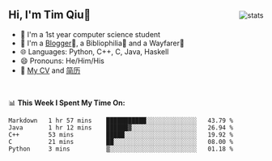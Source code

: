 <p>
<img src="https://github-readme-stats.vercel.app/api?username=qyxtim&show_icons=true" alt="stats" align="right" style="padding-top:20px"/>
</p>

## Hi, I'm Tim Qiu👋

- 🔭 I'm a 1st year computer science student
- 🌱 I'm a [Blogger](https://blog.blinkstar.cn)📝, a Bibliophilia📕 and a Wayfarer🚶
- 🌐 Languages: Python, C++, C, Java, Haskell
- 😄 Pronouns: He/Him/His
- 📄 [My CV](./cv.pdf) and [简历](./cv-ch.pdf)

<br>

📊 **This Week I Spent My Time On:**
<!--START_SECTION:waka-->
```text
Markdown   1 hr 57 mins    ███████████░░░░░░░░░░░░░░   43.79 % 
Java       1 hr 12 mins    ██████▓░░░░░░░░░░░░░░░░░░   26.94 % 
C++        53 mins         █████░░░░░░░░░░░░░░░░░░░░   19.92 % 
C          21 mins         ██░░░░░░░░░░░░░░░░░░░░░░░   08.00 % 
Python     3 mins          ▒░░░░░░░░░░░░░░░░░░░░░░░░   01.18 % 
```
<!--END_SECTION:waka-->
